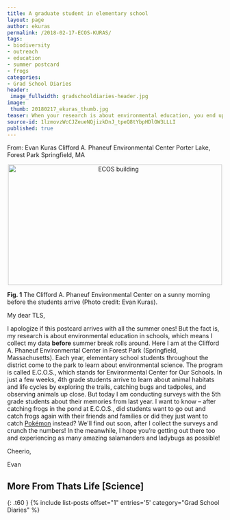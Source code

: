 ```yaml
---
title: A graduate student in elementary school
layout: page
author: ekuras
permalink: /2018-02-17-ECOS-KURAS/
tags:
- biodiversity
- outreach
- education
- summer postcard
- frogs
categories:
- Grad School Diaries
header:
 image_fullwidth: gradschooldiaries-header.jpg
image:
 thumb: 20180217_ekuras_thumb.jpg
teaser: When your research is about environmental education, you end up spending all your time at school!
source-id: 1lzmovzWcCJZeueNQjizkDnJ_tpeQ8tYbpHDlOW3LLLI
published: true
---
```

From: 	Evan Kuras
Clifford A. Phaneuf Environmental Center 
Porter Lake, Forest Park
Springfield, MA

<center><a data-flickr-embed="true"  href="https://www.flickr.com/photos/139839751@N06/26544981619/in/dateposted-friend/" title="ECOS building"><img src="https://farm5.staticflickr.com/4556/26544981619_958eb2a908.jpg" width="500" height="281" alt="ECOS building"></a><script async src="//embedr.flickr.com/assets/client-code.js" charset="utf-8"></script> </center>

**Fig. 1** The Clifford A. Phaneuf Environmental Center on a sunny morning before the students arrive (Photo credit: Evan Kuras). 

My dear TLS,

I apologize if this postcard arrives with all the summer ones! But the fact is, my research is about environmental education in schools, which means I collect my data **before** summer break rolls around. Here I am at the Clifford A. Phaneuf Environmental Center in Forest Park (Springfield, Massachusetts). Each year, elementary school students throughout the district come to the park to learn about environmental science. The program is called E.C.O.S., which stands for Environmental Center for Our Schools. In just a few weeks, 4th grade students arrive to learn about animal habitats and life cycles by exploring the trails, catching bugs and tadpoles, and observing animals up close. But today I am conducting surveys with the 5th grade students about their memories from last year. I want to know – after catching frogs in the pond at E.C.O.S., did students want to go out and catch frogs again with their friends and families or did they just want to catch [Pokémon](http://thatslifesci.com/2017-06-13-Biodiversity-in-my-Backyard-EKuras/) instead? We'll find out soon, after I collect the surveys and crunch the numbers! In the meanwhile, I hope you’re getting out there too and experiencing as many amazing salamanders and ladybugs as possible!

Cheerio,

Evan



## More From Thats Life [Science]
{: .t60 }
{% include list-posts offset="1" entries='5' category="Grad School Diaries" %}
